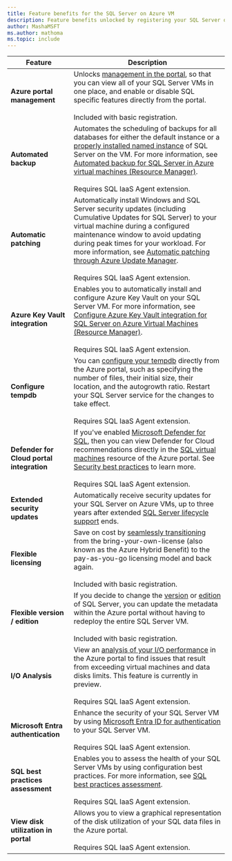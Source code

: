 ```yaml
---
title: Feature benefits for the SQL Server on Azure VM
description: Feature benefits unlocked by registering your SQL Server on Azure VM with the SQL IaaS Agent extension
author: MashaMSFT
ms.author: mathoma
ms.topic: include
---
```


| Feature | Description |
| --- | --- |
| **Azure portal management** | Unlocks [management in the portal](../virtual-machines/windows/manage-sql-vm-portal.md), so that you can view all of your SQL Server VMs in one place, and enable or disable SQL specific features directly from the portal. <br /> <br /> Included with basic registration.  |  
| **Automated backup** |Automates the scheduling of backups for all databases for either the default instance or a [properly installed named instance](../virtual-machines/windows/frequently-asked-questions-faq.yml#can-i-use-a-named-instance-of-sql-server-with-the-iaas-extension-) of SQL Server on the VM. For more information, see [Automated backup for SQL Server in Azure virtual machines (Resource Manager)](../virtual-machines/windows/automated-backup-sql-2014.md). <br /> <br /> Requires SQL IaaS Agent extension. |
| **Automatic patching** | Automatically install Windows and SQL Server security updates (including Cumulative Updates for SQL Server) to your virtual machine during a configured maintenance window to avoid updating during peak times for your workload. For more information, see [Automatic patching through Azure Update Manager](../virtual-machines/azure-update-manager-sql-vm.md). <br /> <br /> Requires SQL IaaS Agent extension.  |
| **Azure Key Vault integration** |Enables you to automatically install and configure Azure Key Vault on your SQL Server VM. For more information, see [Configure Azure Key Vault integration for SQL Server on Azure Virtual Machines (Resource Manager)](../virtual-machines/windows/azure-key-vault-integration-configure.md). <br /> <br /> Requires SQL IaaS Agent extension. |
| **Configure tempdb** | You can [configure your tempdb](../virtual-machines/windows/manage-sql-vm-portal.md#storage) directly from the Azure portal, such as specifying the number of files, their initial size, their location, and the autogrowth ratio. Restart your SQL Server service for the changes to take effect. <br /> <br /> Requires SQL IaaS Agent extension.  | 
| **Defender for Cloud portal integration** | If you've enabled [Microsoft Defender for SQL](/azure/defender-for-cloud/defender-for-sql-usage), then you can view Defender for Cloud recommendations directly in the [SQL virtual machines](../virtual-machines/windows/manage-sql-vm-portal.md) resource of the Azure portal. See [Security best practices](../virtual-machines/windows/security-considerations-best-practices.md) to learn more. <br /> <br /> Requires SQL IaaS Agent extension. |
| **Extended security updates** | Automatically receive security updates for your SQL Server on Azure VMs, up to three years after extended [SQL Server lifecycle support](/lifecycle/products/?terms=sql%20server) ends. | 
| **Flexible licensing** | Save on cost by [seamlessly transitioning](../virtual-machines/windows/licensing-model-azure-hybrid-benefit-ahb-change.md) from the bring-your-own-license (also known as the Azure Hybrid Benefit) to the pay-as-you-go licensing model and back again. <br /> <br /> Included with basic registration. | 
| **Flexible version / edition** | If you decide to change the [version](../virtual-machines/windows/change-sql-server-version.md) or [edition](../virtual-machines/windows/change-sql-server-edition.md) of SQL Server, you can update the metadata within the Azure portal without having to redeploy the entire SQL Server VM.  <br /> <br /> Included with basic registration.   | 
| **I/O Analysis** |  View an [analysis of your I/O performance](../virtual-machines/windows/storage-performance-analysis.md) in the Azure portal to find issues that result from exceeding virtual machines and data disks limits. This feature is currently in preview. <br /> <br /> Requires SQL IaaS Agent extension. |
| **Microsoft Entra authentication** | Enhance the security of your SQL Server VM by using [Microsoft Entra ID for authentication](../virtual-machines/windows/configure-azure-ad-authentication-for-sql-vm.md) to your SQL Server VM. <br /> <br /> Requires SQL IaaS Agent extension. | 
| **SQL best practices assessment** | Enables you to assess the health of your SQL Server VMs by using configuration best practices. For more information, see [SQL best practices assessment](../virtual-machines/windows/sql-assessment-for-sql-vm.md). <br /> <br /> Requires SQL IaaS Agent extension. | 
| **View disk utilization in portal** | Allows you to view a graphical representation of the disk utilization of your SQL data files in the Azure portal. <br /> <br /> Requires SQL IaaS Agent extension. | 


